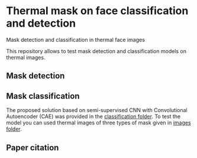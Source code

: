 # Thermal mask on face classification and detection
Mask detection and classification in thermal face images


This repository allows to test mask detection and classification models on thermal images.


## Mask detection


## Mask classification
The proposed solution based on semi-supervised CNN with Convolutional Autoencoder (CAE) was provided in the [classification folder](). To test the model you can used thermal images of three types of mask given in [images folder](https://github.com/natkowalczyk/thermal-mask-classification-and-detection/tree/main/images).


## Paper citation
